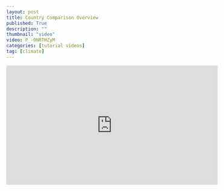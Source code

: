 ```yaml
---
layout: post
title: Country Comparison Overview
published: True
description: ""
thumbnail: "video"
video: P_-0NRTHZyM
categories: [tutorial videos]
tag: [climate]
---
```


<div id="desktopContent" class="content">
  <div class="video">
    <iframe width="560" height="315" src="https://www.youtube.com/embed/P_-0NRTHZyM" frameborder="0" allowfullscreen></iframe>
  </div>
</div>

<div id="mobileContent" class="content">
</div>
